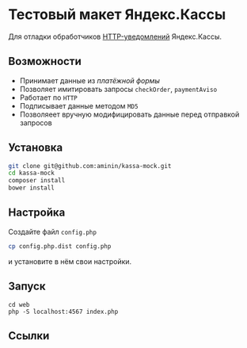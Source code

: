 # Тестовый макет Яндекс.Кассы

Для отладки обработчиков [HTTP-уведомлений][1] Яндекс.Кассы.

## Возможности

* Принимает данные из _платёжной формы_
* Позволяет имитировать запросы `checkOrder`, `paymentAviso`
* Работает по `HTTP`
* Подписывает данные методом `MD5`
* Позволяеет вручную модифицировать данные перед отправкой запросов

## Установка

```bash
git clone git@github.com:aminin/kassa-mock.git
cd kassa-mock
composer install
bower install
```

## Настройка

Создайте файл `config.php`

```bash
cp config.php.dist config.php
```

и установите в нём свои настройки.

## Запуск

```
cd web
php -S localhost:4567 index.php
```

## Ссылки

[1]: https://money.yandex.ru/doc.xml?id=527069
